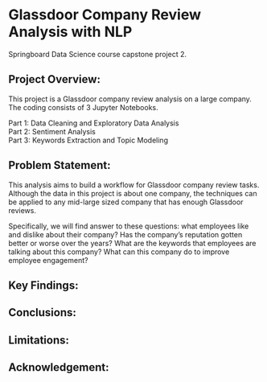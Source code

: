 # Glassdoor Company Review Analysis with NLP
Springboard Data Science course capstone project 2. 

## Project Overview:
This project is a Glassdoor company review analysis on a large company. The coding consists of 3 Jupyter Notebooks.

Part 1: Data Cleaning and Exploratory Data Analysis<br>
Part 2: Sentiment Analysis<br>
Part 3: Keywords Extraction and Topic Modeling<br>

## Problem Statement:
This analysis aims to build a workflow for Glassdoor company review tasks. Although the data in this project is about one company, the techniques can be applied to any mid-large sized company that has enough Glassdoor reviews.

Specifically, we will find answer to these questions: what employees like and dislike about their company? Has the company’s reputation gotten better or worse over the years? What are the keywords that employees are talking about this company? What can this company do to improve employee engagement?

## Key Findings:

## Conclusions:

## Limitations:

## Acknowledgement:

